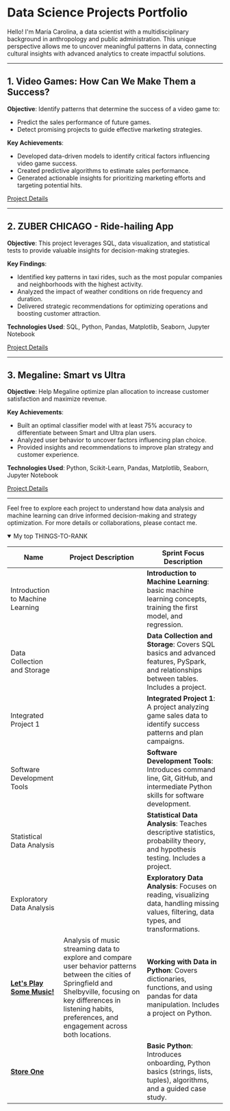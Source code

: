 <!DOCTYPE html>
<html lang="en">
<head>
    <meta charset="UTF-8">
    <meta name="viewport" content="width=device-width, initial-scale=1.0">
</head>
<body>
    <h1>Data Science Projects Portfolio</h1>
    <p>Hello! I'm María Carolina, a data scientist with a multidisciplinary background in anthropology and public administration. This unique perspective allows me to uncover meaningful patterns in data, connecting cultural insights with advanced analytics to create impactful solutions.</p>
    <hr>
    <h2>1. Video Games: How Can We Make Them a Success?</h2>
     <p><strong>Objective</strong>: Identify patterns that determine the success of a video game to:</p>
    <ul>
        <li>Predict the sales performance of future games.</li>
        <li>Detect promising projects to guide effective marketing strategies.</li>
    </ul>
    <p><strong>Key Achievements</strong>:</p>
    <ul>
        <li>Developed data-driven models to identify critical factors influencing video game success.</li>
        <li>Created predictive algorithms to estimate sales performance.</li>
        <li>Generated actionable insights for prioritizing marketing efforts and targeting potential hits.</li>
    </ul>
    <p><a href="https://github.com/carolinagles/datascience/tree/main/6.I_Python_and_Software_Engineering">Project Details</a></p>
    <hr>
    <h2>2. ZUBER CHICAGO - Ride-hailing App</h2>
    <p><strong>Objective</strong>: This project leverages SQL, data visualization, and statistical tests to provide valuable insights for decision-making strategies.</p>
    <p><strong>Key Findings</strong>:</p>
    <ul>
        <li>Identified key patterns in taxi rides, such as the most popular companies and neighborhoods with the highest activity.</li>
        <li>Analyzed the impact of weather conditions on ride frequency and duration.</li>
        <li>Delivered strategic recommendations for optimizing operations and boosting customer attraction.</li>
    </ul>
    <p><strong>Technologies Used</strong>: SQL, Python, Pandas, Matplotlib, Seaborn, Jupyter Notebook</p>
    <p><a href="https://github.com/carolinagles/datascience/tree/main/7.Data_%20collection_%20and_storage_(SQL)">Project Details</a></p>
    <hr>
    <h2>3. Megaline: Smart vs Ultra</h2>
    <p><strong>Objective</strong>: Help Megaline optimize plan allocation to increase customer satisfaction and maximize revenue.</p>
    <p><strong>Key Achievements</strong>:</p>
    <ul>
        <li>Built an optimal classifier model with at least 75% accuracy to differentiate between Smart and Ultra plan users.</li>
        <li>Analyzed user behavior to uncover factors influencing plan choice.</li>
        <li>Provided insights and recommendations to improve plan strategy and customer experience.</li>
    </ul>
    <p><strong>Technologies Used</strong>: Python, Scikit-Learn, Pandas, Matplotlib, Seaborn, Jupyter Notebook</p>
    <p><a href="https://github.com/carolinagles/datascience/tree/main/8.Introduction_to_machine_learning">Project Details</a></p>
    <hr>
    <p>Feel free to explore each project to understand how data analysis and machine learning can drive informed decision-making and strategy optimization. For more details or collaborations, please contact me.</p>
    <details open>
<summary>My top THINGS-TO-RANK</summary>

| Name                                | Project Description | Sprint Focus Description                                                                 |
|-------------------------------------|---------------------|-----------------------------------------------------------------------------------------|
| Introduction to Machine Learning    |                     | **Introduction to Machine Learning**: basic machine learning concepts, training the first model, and regression.   |
| Data Collection and Storage         |                     | **Data Collection and Storage**: Covers SQL basics and advanced features, PySpark, and relationships between tables. Includes a project. |
| Integrated Project 1                |                     | **Integrated Project 1**: A project analyzing game sales data to identify success patterns and plan campaigns.    |
| Software Development Tools          |                     | **Software Development Tools**: Introduces command line, Git, GitHub, and intermediate Python skills for software development. |
| Statistical Data Analysis           |                     | **Statistical Data Analysis**: Teaches descriptive statistics, probability theory, and hypothesis testing. Includes a project. |
| Exploratory Data Analysis           |                     | **Exploratory Data Analysis**: Focuses on reading, visualizing data, handling missing values, filtering, data types, and transformations. |
| [**Let's Play Some Music!**](https://github.com/carolinagles/datascience/blob/main/2.Basic_python_II/music_notebook.ipynb) | Analysis of music streaming data to explore and compare user behavior patterns between the cities of Springfield and Shelbyville, focusing on key differences in listening habits, preferences, and engagement across both locations. | **Working with Data in Python**: Covers dictionaries, functions, and using pandas for data manipulation. Includes a project on Python. |
| [**Store One**](https://github.com/carolinagles/datascience/blob/main/1.Basic_python/ecommerce_notebook.ipynb) |                     | **Basic Python**: Introduces onboarding, Python basics (strings, lists, tuples), algorithms, and a guided case study. |

</details>

</body>
</html>
